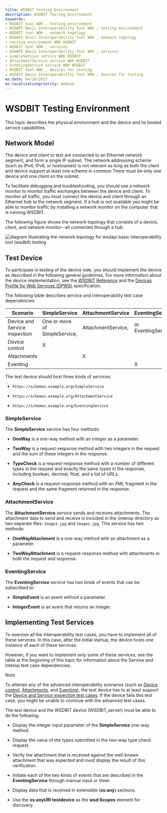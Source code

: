 ```yaml
---
title: WSDBIT Testing Environment
description: WSDBIT Testing Environment
keywords:
- WSDBIT tool WDK , testing environment
- WSDAPI Basic Interoperability Tool WDK , testing environment
- WSDBIT tool WDK , network topology
- WSDAPI Basic Interoperability Tool WDK , network topology
- testing environment WDK WSDBIT
- WSDBIT tool WDK , services
- WSDAPI Basic Interoperability Tool WDK , services
- SimpleService service WDK WSDBIT
- AttachmentService service WDK WSDBIT
- EventingService service WDK WSDBIT
- WSDBIT tool WDK , devices for testing
- WSDAPI Basic Interoperability Tool WDK , devices for testing
ms.date: 04/20/2017
ms.localizationpriority: medium
---
```


# WSDBIT Testing Environment

This topic describes the physical environment and the device and its hosted service capabilities.

## Network Model

The device and client to test are connected to an Ethernet network segment, and form a single IP subnet. The network addressing scheme (such as IPv4, IPv6, or hostnames) is not relevant as long as both the client and device support at least one scheme in common There must be only one device and one client on the subnet.

To facilitate debugging and troubleshooting, you should use a network monitor to monitor traffic exchanges between the device and client. To monitor all traffic, you must connect the device and client through an Ethernet hub to the network segment. If a hub is not available you might be able to monitor traffic by installing a network monitor on the computer that is running WSDBIT.

The following figure shows the network topology that consists of a device, client, and network monitor--all connected through a hub.

![diagram illustrating the network topology for wsdapi basic interoperability tool (wsdbit) testing](images/wsdbit1.png)

## Test Device

To participate in testing of the device side, you should implement the device as described in the following general guidelines. For more information about the device implementation, see the [WSDBIT Reference](wsdbit-reference.md) and the [Devices Profile for Web Services (DPWS)](http://schemas.xmlsoap.org/ws/2006/02/devprof/) specification.

The following table describes service and interoperability test case dependencies.

|Scenario|SimpleService|AttachmentService|EventingService|
|----|----|----|----|
|Device and Service inspection|One or more of SimpleService,|AttachmentService,|or EventingService|
|Device control|X| | |
|Attachments| |X| |
|Eventing| | |X|

The test device should host three kinds of services:

- `https://schemas.example.org/SimpleService`

- `https://schemas.example.org/AttachmentService`

- `https://schemas.example.org/EventingService`

### SimpleService

The **SimpleService** service has four methods:

- **OneWay** is a one-way method with an integer as a parameter.

- **TwoWay** is a request-response method with two integers in the request and the sum of these integers in the response.

- **TypeCheck** is a request-response method with a number of different types in the request and exactly the same types in the response, including boolean, decimal, float, and a list of URLs.

- **AnyCheck** is a request-response method with an XML fragment in the request and the same fragment returned in the response.

### AttachmentService

The **AttachmentService** service sends and receives attachments. The attachment data to send and receive is included in the \\interop directory as two separate files: `Image1.jpg` and `Image2.jpg`. This service has two methods:

- **OneWayAttachment** is a one-way method with an attachment as a parameter.

- **TwoWayAttachment** is a request-response method with attachments in both the request and response.

### EventingService

The **EventingService** service has two kinds of events that can be subscribed to:

- **SimpleEvent** is an event without a parameter.

- **IntegerEvent** is an event that returns an integer.

## Implementing Test Services

To exercise all the interoperability test cases, you have to implement all of these services. In this case, after the initial startup, the device hosts one instance of each of these services.

However, if you want to implement only some of these services, see the table at the beginning of this topic for information about the Service and Interop test case dependencies.

>[!NOTE]
>To attempt any of the advanced interoperability scenarios (such as [Device control](device-control-scenarios.md), [Attachments](attachments-scenarios.md), and [Eventing](eventing-scenarios.md)), the test device has to at least support the [Device and Service inspection test cases](device-and-service-inspection-scenarios.md). If the device fails this test case, you might be unable to continue with the advanced test cases.

The test device and the WSDBIT device (WSDBIT\_server) must be able to do the following:

- Display the integer input parameter of the **SimpleService** one-way method.

- Display the value of the types submitted in the two-way type check request.

- Verify the attachment that is received against the well-known attachment that was expected and must display the result of this verification.

- Initiate each of the two kinds of events that are described in the **EventingService** through manual input or timer.

- Display data that is received in extensible (**xs:any**) sections.

- Use the **xs:anyURI testdevice** as the **wsd:Scopes** element for discovery.

